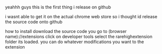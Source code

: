 yeahhh guys
this is the first thing i release on github

i wasnt able to get it on the actual chrome web store so i thought id release the source code onto github

how to install
download the source code
you go to (browser name)://extensions
click on developer tools
select the rarehighextension folder
its loaded. you can do whatever modifications you want to the extension 
 
 

